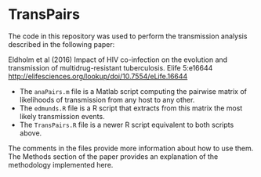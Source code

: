 # TransPairs

The code in this repository was used to perform the transmission analysis described in the following paper:

Eldholm et al (2016) Impact of HIV co-infection on the evolution and transmission of multidrug-resistant tuberculosis. 
Elife 5:e16644
http://elifesciences.org/lookup/doi/10.7554/eLife.16644

-   The `anaPairs.m` file is a Matlab script computing the pairwise matrix of likelihoods of transmission from any host to any other.
-   The `edmunds.R` file is a R script that extracts from this matrix the most likely transmission events.
-   The `TransPairs.R` file is a newer R script equivalent to both scripts above.

The comments in the files provide more information about how to use them. 
The Methods section of the paper provides an explanation of the methodology implemented here.
